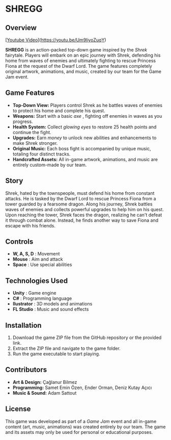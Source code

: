 
# SHREGG

## Overview
[[Youtube Video](1.png)](https://youtu.be/Um9liyoZuqY)

**SHREGG** is an action-packed top-down game inspired by the *Shrek* fairytale. Players will embark on an epic journey with Shrek, defending his home from waves of enemies and ultimately fighting to rescue Princess Fiona at the request of the Dwarf Lord. The game features completely original artwork, animations, and music, created by our team for the Game Jam event.

## Game Features

* **Top-Down View:** Players control Shrek as he battles waves of enemies to protect his home and complete his quest.
* **Weapons:** Start with a basic  *axe* , fighting off enemies in waves as you progress.
* **Health System:** Collect *glowing eyes* to restore 25 health points and continue the fight.
* **Upgrades:** Earn *money* to unlock new abilities and enhancements to make Shrek stronger.
* **Original Music:** Each boss fight is accompanied by unique music, totaling four distinct tracks.
* **Handcrafted Assets:** All in-game artwork, animations, and music are entirely custom-made by our team.

## Story

Shrek, hated by the townspeople, must defend his home from constant attacks. He is tasked by the Dwarf Lord to rescue Princess Fiona from a tower guarded by a fearsome dragon. Along his journey, Shrek battles waves of enemies and collects powerful upgrades to help him on his quest. Upon reaching the tower, Shrek faces the dragon, realizing he can't defeat it through combat alone. Instead, he finds another way to save Fiona and escape with his friends.

## Controls

* **W, A, S, D** : Movement
* **Mouse** : Aim and attack
* **Space** : Use special abilities

## Technologies Used

* **Unity** : Game engine
* **C#** : Programming language
* **Ilustrator** : 3D models and animations
* **FL Studio** : Music and sound effects

## Installation

1. Download the game ZIP file from the GitHub repository or the provided link.
2. Extract the ZIP file and navigate to the game folder.
3. Run the game executable to start playing.

## Contributors

* **Art & Design:** Çağlanur Bilmez
* **Programming:** Samet Emin Özen, Ender Orman, Deniz Kutay Açıcı
* **Music & Sound:** Adam Sattout

## License

This game was developed as part of a *Game Jam* event and all in-game content (art, music, animations) was created entirely by our team. The game and its assets may only be used for personal or educational purposes.
